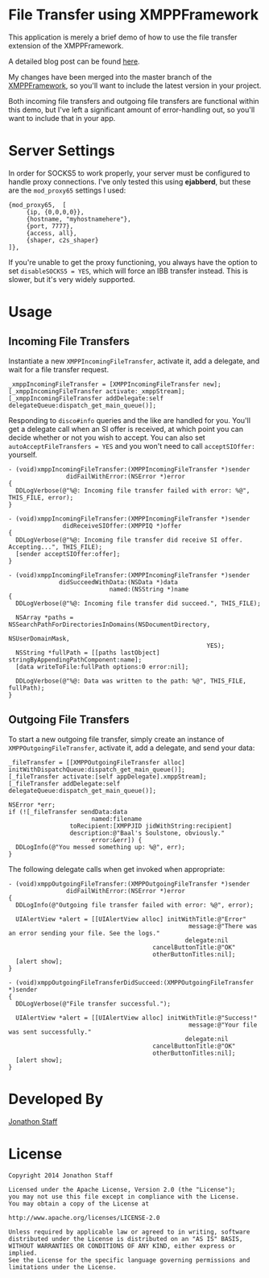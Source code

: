 File Transfer using XMPPFramework
=================================

This application is merely a brief demo of how to use the file transfer extension of the XMPPFramework.

A detailed blog post can be found [here](jonathonstaff.com/tackling-file-transfers-with-the-xmppframework/).

My changes have been merged into the master branch of the [XMPPFramework](https://github.com/robbiehanson/XMPPFramework), so you'll want to include the latest version in your project.

Both incoming file transfers and outgoing file transfers are functional within this demo, but I've left a significant amount of error-handling out, so you'll want to include that in your app.

Server Settings
===============

In order for SOCKS5 to work properly, your server must be configured to handle proxy connections.  I've only tested this using **ejabberd**, but these are the `mod_proxy65` settings I used:

```
{mod_proxy65,  [
     {ip, {0,0,0,0}},
     {hostname, "myhostnamehere"},
     {port, 7777},
     {access, all},
     {shaper, c2s_shaper}
]},
```

If you're unable to get the proxy functioning, you always have the option to set `disableSOCKS5 = YES`, which will force an IBB transfer instead.  This is slower, but it's very widely supported.

Usage
=====

Incoming File Transfers
-----------------------

Instantiate a new `XMPPIncomingFileTransfer`, activate it, add a delegate, and wait for a file transfer request.

```objc
_xmppIncomingFileTransfer = [XMPPIncomingFileTransfer new];
[_xmppIncomingFileTransfer activate:_xmppStream];
[_xmppIncomingFileTransfer addDelegate:self delegateQueue:dispatch_get_main_queue()];
```

Responding to `disco#info` queries and the like are handled for you.  You'll get a delegate call when an SI offer is received, at which point you can decide whether or not you wish to accept.  You can also set `autoAcceptFileTransfers = YES` and you won't need to call `acceptSIOffer:` yourself.

```objc
- (void)xmppIncomingFileTransfer:(XMPPIncomingFileTransfer *)sender
                didFailWithError:(NSError *)error
{
  DDLogVerbose(@"%@: Incoming file transfer failed with error: %@", THIS_FILE, error);
}

- (void)xmppIncomingFileTransfer:(XMPPIncomingFileTransfer *)sender
               didReceiveSIOffer:(XMPPIQ *)offer
{
  DDLogVerbose(@"%@: Incoming file transfer did receive SI offer. Accepting...", THIS_FILE);
  [sender acceptSIOffer:offer];
}

- (void)xmppIncomingFileTransfer:(XMPPIncomingFileTransfer *)sender
              didSucceedWithData:(NSData *)data
                            named:(NSString *)name
{
  DDLogVerbose(@"%@: Incoming file transfer did succeed.", THIS_FILE);

  NSArray *paths = NSSearchPathForDirectoriesInDomains(NSDocumentDirectory,
                                                       NSUserDomainMask,
                                                       YES);
  NSString *fullPath = [[paths lastObject] stringByAppendingPathComponent:name];
  [data writeToFile:fullPath options:0 error:nil];

  DDLogVerbose(@"%@: Data was written to the path: %@", THIS_FILE, fullPath);
}
```

Outgoing File Transfers
-----------------------

To start a new outgoing file transfer, simply create an instance of `XMPPOutgoingFileTransfer`, activate it, add a delegate, and send your data:

```objc
_fileTransfer = [[XMPPOutgoingFileTransfer alloc] initWithDispatchQueue:dispatch_get_main_queue()];
[_fileTransfer activate:[self appDelegate].xmppStream];
[_fileTransfer addDelegate:self delegateQueue:dispatch_get_main_queue()];

NSError *err;
if (![_fileTransfer sendData:data
                       named:filename
                 toRecipient:[XMPPJID jidWithString:recipient]
                 description:@"Baal's Soulstone, obviously."
                       error:&err]) {
  DDLogInfo(@"You messed something up: %@", err);
}
```

The following delegate calls when get invoked when appropriate:

```objc
- (void)xmppOutgoingFileTransfer:(XMPPOutgoingFileTransfer *)sender
                didFailWithError:(NSError *)error
{
  DDLogInfo(@"Outgoing file transfer failed with error: %@", error);

  UIAlertView *alert = [[UIAlertView alloc] initWithTitle:@"Error"
                                                  message:@"There was an error sending your file. See the logs."
                                                 delegate:nil
                                        cancelButtonTitle:@"OK"
                                        otherButtonTitles:nil];
  [alert show];
}

- (void)xmppOutgoingFileTransferDidSucceed:(XMPPOutgoingFileTransfer *)sender
{
  DDLogVerbose(@"File transfer successful.");

  UIAlertView *alert = [[UIAlertView alloc] initWithTitle:@"Success!"
                                                  message:@"Your file was sent successfully."
                                                 delegate:nil
                                        cancelButtonTitle:@"OK"
                                        otherButtonTitles:nil];
  [alert show];
}
```

Developed By
============

[Jonathon Staff](http://jonathonstaff.com)


License
=======

    Copyright 2014 Jonathon Staff

    Licensed under the Apache License, Version 2.0 (the "License");
    you may not use this file except in compliance with the License.
    You may obtain a copy of the License at

    http://www.apache.org/licenses/LICENSE-2.0

    Unless required by applicable law or agreed to in writing, software
    distributed under the License is distributed on an "AS IS" BASIS,
    WITHOUT WARRANTIES OR CONDITIONS OF ANY KIND, either express or implied.
    See the License for the specific language governing permissions and
    limitations under the License.
